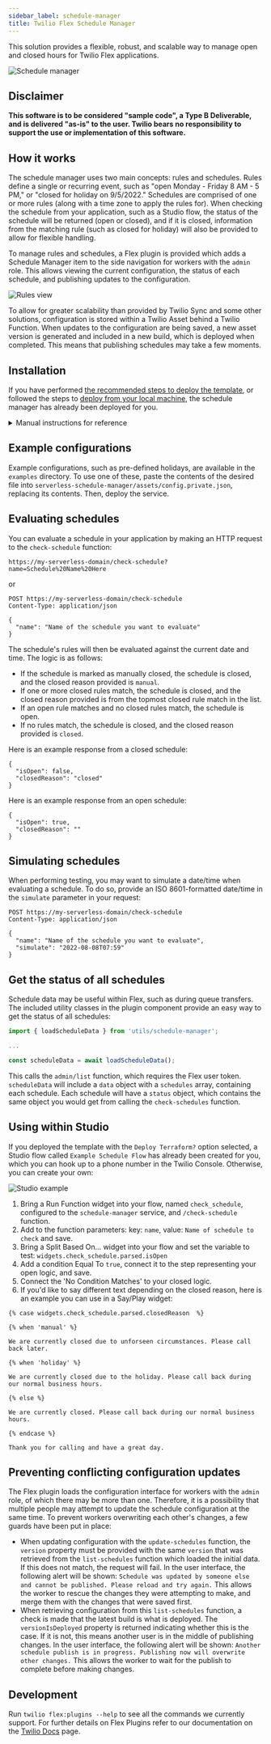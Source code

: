 ```yaml
---
sidebar_label: schedule-manager
title: Twilio Flex Schedule Manager
---
```


This solution provides a flexible, robust, and scalable way to manage open and closed hours for Twilio Flex applications.

![Schedule manager](/img/features/schedule-manager/schedules.png)

## Disclaimer

**This software is to be considered "sample code", a Type B Deliverable, and is delivered "as-is" to the user. Twilio bears no responsibility to support the use or implementation of this software.**

## How it works

The schedule manager uses two main concepts: rules and schedules. Rules define a single or recurring event, such as "open Monday - Friday 8 AM - 5 PM," or "closed for holiday on 9/5/2022." Schedules are comprised of one or more rules (along with a time zone to apply the rules for). When checking the schedule from your application, such as a Studio flow, the status of the schedule will be returned (open or closed), and if it is closed, information from the matching rule (such as closed for holiday) will also be provided to allow for flexible handling.

To manage rules and schedules, a Flex plugin is provided which adds a Schedule Manager item to the side navigation for workers with the `admin` role. This allows viewing the current configuration, the status of each schedule, and publishing updates to the configuration.

![Rules view](/img/features/schedule-manager/rules.png)

To allow for greater scalability than provided by Twilio Sync and some other solutions, configuration is stored within a Twilio Asset behind a Twilio Function. When updates to the configuration are being saved, a new asset version is generated and included in a new build, which is deployed when completed. This means that publishing schedules may take a few moments.

## Installation

If you have performed [the recommended steps to deploy the template](/getting-started/install-template), or followed the steps to [deploy from your local machine](/building/deployment/local-deployment), the schedule manager has already been deployed for you.

<details>
<summary>Manual instructions for reference</summary>
First, switch to the `addons/serverless-schedule-manager` directory and install:

```bash
cd addons/serverless-schedule-manager
npm install
```

Then, copy `.env.example` to `.env` and configure your Twilio account SID and token:

```
ACCOUNT_SID=ACxxxxxx
AUTH_TOKEN=abc123

TWILIO_SERVICE_RETRY_LIMIT=5
TWILIO_SERVICE_MIN_BACKOFF=100
TWILIO_SERVICE_MAX_BACKOFF=300
```

Finally, deploy the serverless functions:

```bash
npm run deploy
```

Note the domain name that is output when the deploy completes--this will be referenced throughout the rest of the readme.

**Note: If you need to re-deploy via CLI in the future, be sure to first verify your local `serverless-schedule-manager/assets/config.private.json` file contains any configuration changes made from the UI. This is done automatically by `npm run deploy` if the service already exists, but it is recommended to first run `npm run fetch-config` before attempting a re-deploy to ensure the latest file is present.**

Then, update your flex-config ui_attributes file(s) with the serverless function domain from above:

```
{
  "custom_data": {
    "features": {
      "schedule_manager": {
        "enabled": true,
        "serverless_domain": "my-serverless-domain.twil.io"
      }
    }
  }
}
```
</details>

## Example configurations

Example configurations, such as pre-defined holidays, are available in the `examples` directory. To use one of these, paste the contents of the desired file into `serverless-schedule-manager/assets/config.private.json`, replacing its contents. Then, deploy the service.

## Evaluating schedules

You can evaluate a schedule in your application by making an HTTP request to the `check-schedule` function:

```
https://my-serverless-domain/check-schedule?name=Schedule%20Name%20Here
```

or

```
POST https://my-serverless-domain/check-schedule
Content-Type: application/json

{
  "name": "Name of the schedule you want to evaluate"
}
```

The schedule's rules will then be evaluated against the current date and time. The logic is as follows:

- If the schedule is marked as manually closed, the schedule is closed, and the closed reason provided is `manual`.
- If one or more closed rules match, the schedule is closed, and the closed reason provided is from the topmost closed rule match in the list.
- If an open rule matches and no closed rules match, the schedule is open.
- If no rules match, the schedule is closed, and the closed reason provided is `closed`.

Here is an example response from a closed schedule:

```
{
  "isOpen": false,
  "closedReason": "closed"
}
```

Here is an example response from an open schedule:

```
{
  "isOpen": true,
  "closedReason": ""
}
```

## Simulating schedules

When performing testing, you may want to simulate a date/time when evaluating a schedule. To do so, provide an ISO 8601-formatted date/time in the `simulate` parameter in your request:

```
POST https://my-serverless-domain/check-schedule
Content-Type: application/json

{
  "name": "Name of the schedule you want to evaluate",
  "simulate": "2022-08-08T07:59"
}
```

## Get the status of all schedules

Schedule data may be useful within Flex, such as during queue transfers. The included utility classes in the plugin component provide an easy way to get the status of all schedules:

```js
import { loadScheduleData } from 'utils/schedule-manager';

...

const scheduleData = await loadScheduleData();
```

This calls the `admin/list` function, which requires the Flex user token. `scheduleData` will include a `data` object with a `schedules` array, containing each schedule. Each schedule will have a `status` object, which contains the same object you would get from calling the `check-schedules` function.

## Using within Studio

If you deployed the template with the `Deploy Terraform?` option selected, a Studio flow called `Example Schedule Flow` has already been created for you, which you can hook up to a phone number in the Twilio Console. Otherwise, you can create your own:

![Studio example](/img/features/schedule-manager/studio.png)

1. Bring a Run Function widget into your flow, named `check_schedule`, configured to the `schedule-manager` service, and `/check-schedule` function.
2. Add to the function parameters: key: `name`, value: `Name of schedule to check` and save.
3. Bring a Split Based On... widget into your flow and set the variable to test: `widgets.check_schedule.parsed.isOpen`
4. Add a condition Equal To `true`, connect it to the step representing your open logic, and save.
5. Connect the 'No Condition Matches' to your closed logic.
6. If you'd like to say different text depending on the closed reason, here is an example you can use in a Say/Play widget:

```
{% case widgets.check_schedule.parsed.closedReason  %}

{% when 'manual' %}

We are currently closed due to unforseen circumstances. Please call back later.

{% when 'holiday' %}

We are currently closed due to the holiday. Please call back during our normal business hours.

{% else %}

We are currently closed. Please call back during our normal business hours.

{% endcase %}

Thank you for calling and have a great day.
```

## Preventing conflicting configuration updates

The Flex plugin loads the configuration interface for workers with the `admin` role, of which there may be more than one. Therefore, it is a possibility that multiple people may attempt to update the schedule configuration at the same time. To prevent workers overwriting each other's changes, a few guards have been put in place:

- When updating configuration with the `update-schedules` function, the `version` property must be provided with the same `version` that was retrieved from the `list-schedules` function which loaded the initial data. If this does not match, the request will fail. In the user interface, the following alert will be shown: `Schedule was updated by someone else and cannot be published. Please reload and try again.` This allows the worker to rescue the changes they were attempting to make, and merge them with the changes that were saved first.
- When retrieving configuration from this `list-schedules` function, a check is made that the latest build is what is deployed. The `versionIsDeployed` property is returned indicating whether this is the case. If it is not, this means another user is in the middle of publishing changes. In the user interface, the following alert will be shown: `Another schedule publish is in progress. Publishing now will overwrite other changes.` This allows the worker to wait for the publish to complete before making changes.

## Development

Run `twilio flex:plugins --help` to see all the commands we currently support. For further details on Flex Plugins refer to our documentation on the [Twilio Docs](https://www.twilio.com/docs/flex/developer/plugins/cli) page.

